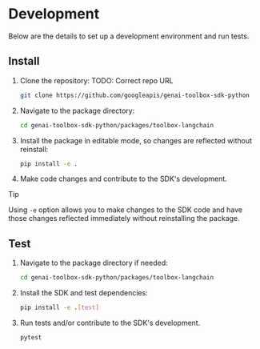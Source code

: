 # Development

Below are the details to set up a development environment and run tests.

## Install
1. Clone the repository:
   TODO: Correct repo URL
    ```bash
    git clone https://github.com/googleapis/genai-toolbox-sdk-python
    ```
1. Navigate to the package directory:
    ```bash
    cd genai-toolbox-sdk-python/packages/toolbox-langchain
    ```
1. Install the package in editable mode, so changes are reflected without
   reinstall:
    ```bash
    pip install -e .
    ```
1. Make code changes and contribute to the SDK's development.
> [!TIP]
> Using `-e` option allows you to make changes to the SDK code and have
> those changes reflected immediately without reinstalling the package.

## Test
1. Navigate to the package directory if needed:
    ```bash
    cd genai-toolbox-sdk-python/packages/toolbox-langchain
    ```
1. Install the SDK and test dependencies:
    ```bash
    pip install -e .[test]
    ```
1. Run tests and/or contribute to the SDK's development.

    ```bash
    pytest
    ```
